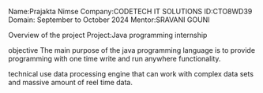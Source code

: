 Name:Prajakta Nimse
Company:CODETECH IT SOLUTIONS 
ID:CTO8WD39
Domain: September to October 2024
Mentor:SRAVANI GOUNI

Overview of the project 
Project:Java programming internship 

objective 
The main purpose of the java programming language is to provide programming with one time write and run anywhere functionality.


technical use
data processing engine that can work with complex data sets and massive amount of reel time data.
